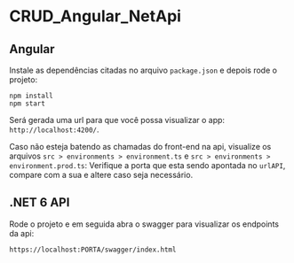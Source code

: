 # CRUD_Angular_NetApi

## Angular

Instale as dependências citadas no arquivo `package.json` e depois rode o projeto:

```shell
npm install
npm start
```

Será gerada uma url para que você possa visualizar o app: `http://localhost:4200/`.

Caso não esteja batendo as chamadas do front-end na api, visualize os arquivos `src > environments > environment.ts` e `src > environments > environment.prod.ts`:
Verifique a porta que esta sendo apontada no `urlAPI`, compare com a sua e altere caso seja necessário. 

## .NET 6 API

Rode o projeto e em seguida abra o swagger para visualizar os endpoints da api:

```shell
https://localhost:PORTA/swagger/index.html
```